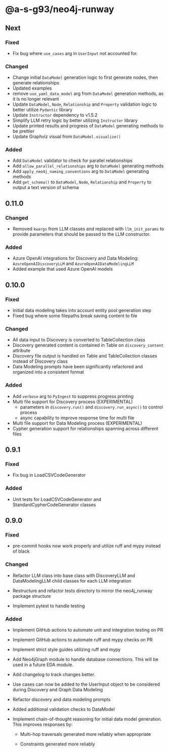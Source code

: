 # @a-s-g93/neo4j-runway

## Next

### Fixed

* Fix bug where `use_cases` arg in `UserInput` not accounted for.

### Changed

* Change initial `DataModel` generation logic to first generate nodes, then generate relationships
* Updated examples
* remove `use_yaml_data_model` arg from `DataModel` generation methods, as it is no longer relevant
* Update `DataModel`, `Node`, `Relationship` and `Property` validation logic to better utilize `Pydantic` library
* Update `Instructor` dependency to v1.5.2
* Simplify LLM retry logic by better utilizing `Instructor` library
* Update printed results and progress of `DataModel` generating methods to be prettier
* Update Graphviz visual from `DataModel.visualize()`

### Added

* Add `DataModel` validator to check for parallel relationships
* Add `allow_parallel_relationships` arg to `DataModel` generating methods
* Add `apply_neo4j_naming_conventions` arg to `DataModel` generating methods
* Add `get_schema()` to `DataModel`, `Node`, `Relationship` and `Property` to output a text version of schema

## 0.11.0

### Changed

* Removed `kwargs` from LLM classes and replaced with `llm_init_params` to provide parameters that should be passed to the LLM constructor.

### Added

* Azure OpenAI integrations for Discovery and Data Modeling: `AzureOpenAIDiscoveryLLM` and `AzureOpenAIDataModelingLLM`
* Added example that used Azure OpenAI models

## 0.10.0

### Fixed

* Initial data modeling takes into account entity pool generation step
* Fixed bug where some filepaths break saving content to file

### Changed

* All data input to Discovery is converted to TableCollection class
* Discovery generated content is contained in Table on `discovery_content` attribute
* Discovery file output is handled on Table and TableCollection classes instead of Discovery class
* Data Modeling prompts have been significantly refactored and organized into a consistent format

### Added

* Add `verbose` arg to `PyIngest` to suppress progress printing
* Multi file support for Discovery process (EXPERIMENTAL)
  * parameters in `discovery.run()` and `discovery.run_async()` to control process
  * async capability to improve response time for multi file
* Multi file support for Data Modeling process (EXPERIMENTAL)
* Cypher generation support for relationships spanning across different files

## 0.9.1

### Fixed

* Fix bug in LoadCSVCodeGenerator

### Added

* Unit tests for LoadCSVCodeGenerator and StandardCypherCodeGenerator classes

## 0.9.0

### Fixed

* pre-commit hooks now work properly and utilize ruff and mypy instead of black

### Changed

* Refactor LLM class into base class with DiscoveryLLM and DataModelingLLM child classes for each LLM integration

* Restructure and refactor tests directory to mirror the neo4j_runway package structure

* Implement pytest to handle testing

### Added

* Implement GitHub actions to automate unit and integration testing on PR

* Implement GitHub actions to automate ruff and mypy checks on PR

* Implement strict style guides utilizing ruff and mypy

* Add Neo4jGraph module to handle database connections. This will be used in a future EDA module.

* Add changelog to track changes better.

* Use cases can now be added to the UserInput object to be considered during Discovery and Graph Data Modeling

* Refactor discovery and data modeling prompts

* Added additional validation checks to DataModel

* Implement chain-of-thought reasoning for initial data model generation. This improves responses by:

  * Multi-hop traversals generated more reliably when appropriate

  * Constraints generated more reliably
